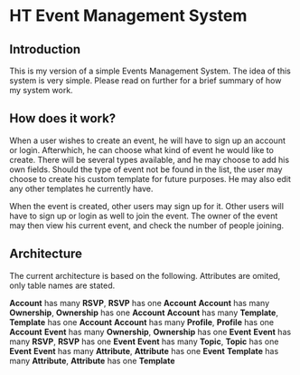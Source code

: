 # HT Event Management System

## Introduction
This is my version of a simple Events Management System. The idea of this system is very simple. Please read on further for a brief summary of how my system work.

## How does it work?
When a user wishes to create an event, he will have to sign up an account or login. Afterwhich, he can choose what kind of event he would like to create. There will be several types available, and he may choose to add his own fields. Should the type of event not be found in the list, the user may choose to create his custom template for future purposes. He may also edit any other templates he currently have.

When the event is created, other users may sign up for it. Other users will have to sign up or login as well to join the event. The owner of the event may then view his current event, and check the number of people joining.

## Architecture
The current architecture is based on the following. Attributes are omited, only table names are stated.

**Account** has many **RSVP**, **RSVP** has one **Account**
**Account** has many **Ownership**, **Ownership** has one **Account**
**Account** has many **Template**, **Template** has one **Account**
**Account** has many **Profile**, **Profile** has one **Account**
**Event** has many **Ownership**, **Ownership** has one **Event**
**Event** has many **RSVP**, **RSVP** has one **Event**
**Event** has many **Topic**, **Topic** has one **Event**
**Event** has many **Attribute**, **Attribute** has one **Event**
**Template** has many **Attribute**, **Attribute** has one **Template**


